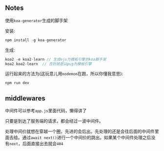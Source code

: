 ## Notes
使用`koa-generator`生成的脚手架

安装:
```js
npm install -g koa-generator
```

生成:
```js
koa2 -e koa2-learn // 生成ejs为模板引擎的koa脚手架
koa2 koa2-learn  // 否则就是以pug为模板引擎
```

运行起来的方法为(这玩意儿用`nodemon`在跑，所以你懂我意思):
```js
npm run dev
```

## middlewares
中间件可以参考`app.js`里面代码，懒得讲了

只要是到达了服务端的请求，都会经过一波中间件。

处理中间价就想在穿越一个圈，先进的会后出。先处理的还是会往后面的中间件里面去给。通过`await next()`进行一个中间价的跳出。如果某个中间件处理之后没有`next`，后面直接出去就会`404`

